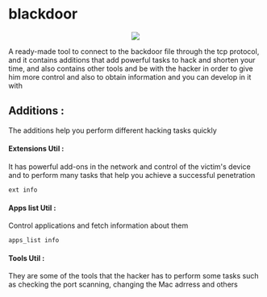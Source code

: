 

# blackdoor

<div style="text-align:center;"><img src="https://github.com/s3q/blackdoor/blob/main/blackdoor.jpg?raw=true" /></div>

A ready-made tool to connect to the backdoor file through the tcp protocol, and it contains additions that add powerful tasks to hack and shorten your time, and also contains other tools and be with the hacker in order to give him more control and also to obtain information and you can develop in it with



## Additions :
The additions help you perform different hacking tasks quickly

#### Extensions Util :
It has powerful add-ons in the network and control of the victim's device and to perform many tasks that help you achieve a successful penetration
```
ext info
```

#### Apps list Util :
Control applications and fetch information about them
```
apps_list info
```


#### Tools Util :
They are some of the tools that the hacker has to perform some tasks such as checking the port scanning, changing the Mac adrress and others

